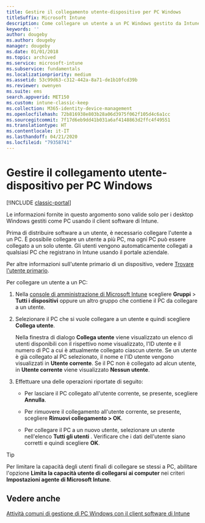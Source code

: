 ```yaml
---
title: Gestire il collegamento utente-dispositivo per PC Windows
titleSuffix: Microsoft Intune
description: Come collegare un utente a un PC Windows gestito da Intune.
keywords: ''
author: dougeby
ms.author: dougeby
manager: dougeby
ms.date: 01/01/2018
ms.topic: archived
ms.service: microsoft-intune
ms.subservice: fundamentals
ms.localizationpriority: medium
ms.assetid: 53c99d63-c312-442a-8a71-de1b10fcd39b
ms.reviewer: owenyen
ms.suite: ems
search.appverid: MET150
ms.custom: intune-classic-keep
ms.collection: M365-identity-device-management
ms.openlocfilehash: 72b816938e803b28a06d3975f062f105d4c6a1cc
ms.sourcegitcommit: 7f17d6eb9dd41b031a6af4148863d2ffc4f49551
ms.translationtype: HT
ms.contentlocale: it-IT
ms.lasthandoff: 04/21/2020
ms.locfileid: "79358741"
---
```

# <a name="manage-user-device-linking-for-windows-pcs"></a>Gestire il collegamento utente-dispositivo per PC Windows

[!INCLUDE [classic-portal](../includes/classic-portal.md)]

Le informazioni fornite in questo argomento sono valide solo per i desktop Windows gestiti come PC usando il client software di Intune. 

Prima di distribuire software a un utente, è necessario collegare l'utente a un PC. È possibile collegare un utente a più PC, ma ogni PC può essere collegato a un solo utente. Gli utenti vengono automaticamente collegati a qualsiasi PC che registrano in Intune usando il portale aziendale.

Per altre informazioni sull'utente primario di un dispositivo, vedere [Trovare l'utente primario](../remote-actions/find-primary-user.md).

Per collegare un utente a un PC:

1. Nella [console di amministrazione di Microsoft Intune](https://manage.microsoft.com/) scegliere **Gruppi** &gt; **Tutti i dispositivi** oppure un altro gruppo che contiene il PC da collegare a un utente.

2. Selezionare il PC che si vuole collegare a un utente e quindi scegliere **Collega utente**.

   Nella finestra di dialogo **Collega utente** viene visualizzato un elenco di utenti disponibili con il rispettivo nome visualizzato, l'ID utente e il numero di PC a cui è attualmente collegato ciascun utente. Se un utente è già collegato al PC selezionato, il nome e l'ID utente vengono visualizzati in **Utente corrente**. Se il PC non è collegato ad alcun utente, in **Utente corrente** viene visualizzato **Nessun utente**.

3. Effettuare una delle operazioni riportate di seguito:

   - Per lasciare il PC collegato all'utente corrente, se presente, scegliere **Annulla**.

   - Per rimuovere il collegamento all'utente corrente, se presente, scegliere <strong>Rimuovi collegamento **&gt;** OK</strong>.

   - Per collegare il PC a un nuovo utente, selezionare un utente nell'elenco **Tutti gli utenti** . Verificare che i dati dell'utente siano corretti e quindi scegliere **OK**.

> [!TIP]
> Per limitare la capacità degli utenti finali di collegare se stessi a PC, abilitare l'opzione **Limita la capacità utente di collegarsi ai computer** nei criteri **Impostazioni agente di Microsoft Intune**.

## <a name="see-also"></a>Vedere anche

[Attività comuni di gestione di PC Windows con il client software di Intune](common-windows-pc-management-tasks-with-the-microsoft-intune-computer-client.md)
